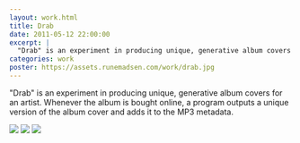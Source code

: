 ```yaml
---
layout: work.html
title: Drab
date: 2011-05-12 22:00:00
excerpt: |
  "Drab" is an experiment in producing unique, generative album covers for an artist. Whenever the album is bought online, a program outputs a unique version of the album cover and adds it to the MP3 metadata.
categories: work
poster: https://assets.runemadsen.com/work/drab.jpg
---
```


"Drab" is an experiment in producing unique, generative album covers for an artist. Whenever the album is bought online, a program outputs a unique version of the album cover and adds it to the MP3 metadata.

<img src="https://assets.runemadsen.com/work/drab1.jpg" />
<img src="https://assets.runemadsen.com/work/drab2.jpg" />
<img src="https://assets.runemadsen.com/work/drab3.jpg" />
